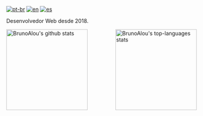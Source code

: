 [![pt-br](https://img.shields.io/badge/lang-pt--br-green.svg)](https://github.com/BrunoAlou/BrunoAlou/blob/master/README.md)
[![en](https://img.shields.io/badge/lang-en-red.svg)](https://github.com/BrunoAlou/BrunoAlou/blob/master/README.en.md)
[![es](https://img.shields.io/badge/lang-es-yellow.svg)](https://github.com/BrunoAlou/BrunoAlou/blob/master/README.es.md)

Desenvolvedor Web desde 2018. 


  <img align="left" height="215em" alt="BrunoAlou's github stats" src="https://github-readme-stats.vercel.app/api?username=Brunoalou&theme=chartreuse-dark&show_icons=true" />
  <img align="right" height="215em" alt="BrunoAlou's top-languages stats" src="https://github-readme-stats.vercel.app/api/top-langs/?username=Brunoalou&theme=chartreuse-dark" />
